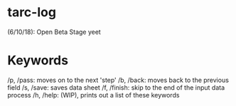 # tarc-log
(6/10/18): Open Beta Stage yeet
# Keywords
/p, /pass: moves on to the next 'step'
/b, /back: moves back to the previous field
/s, /save: saves data sheet
/f, /finish: skip to the end of the input data process
/h, /help: (WIP), prints out a list of these keywords
